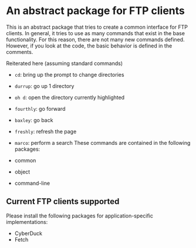 # An abstract package for FTP clients

This is an abstract package that tries to create a common interface for FTP clients.
In general, it tries to use as many commands that exist in the base functionality.
For this reason, there are not many new commands defined.
However, if you look at the code, the basic behavior is defined in the comments.

Reiterated here (assuming standard commands)

- `cd`: bring up the prompt to change directories
- `durrup`: go up 1 directory
- `oh d`: open the directory currently highlighted
- `fourthly`: go forward
- `baxley`: go back
- `freshly`: refresh the page
- `marco`: perform a search
These commands are contained in the following packages:

- common
- object
- command-line

## Current FTP clients supported

Please install the following packages for application-specific implementations:

- CyberDuck
- Fetch
